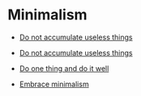 # Minimalism


 - [Do not accumulate useless things](../Do%20not%20accumulate%20useless%20things/index.md)
    
 - [Do not accumulate useless things](../Do%20not%20accumulate%20useless%20things/index.md)
    
 - [Do one thing and do it well](../Do%20one%20thing%20and%20do%20it%20well/index.md)
    
 - [Embrace minimalism](../Embrace%20minimalism/index.md)
    
